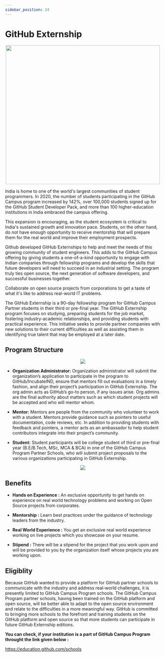 ```yaml
---
sidebar_position: 24
---
```


# GitHub Externship

<p align="center">
  <img height = "450" width= "500" src="https://github.com/mayankkuthar/Reference-Images/blob/main/github-externship.png?raw=true"/>
</p>

India is home to one of the world's largest communities of student programmers. In 2020, the number of students participating in the GitHub Campus program increased by 142%,
over 100,000 students signed up for the GitHub Student Developer Pack, and more than 100 higher-education institutions in India embraced the campus offering.

This expansion is encouraging, as the student ecosystem is critical to India's sustained growth and innovation pace. Students, on the other hand, do not have enough opportunity
to receive mentorship that will prepare them for the real world and improve their employment prospects.

Github developed GitHub Externships to help and meet the needs of this growing community of student engineers. This adds to the GitHub Campus offering by giving students a 
one-of-a-kind opportunity to engage with Indian companies through fellowship programs and develop the skills that future developers will need to succeed in an industrial setting.
The program truly ties open source, the next generation of software developers, and successful businesses together.

Collaborate on open source projects from corporations to get a taste of what it's like to address real-world IT problems.

The GitHub Externship is a 90-day fellowship program for GitHub Campus Partner students in their third or pre-final year. The GitHub Externship program focuses on studying, 
preparing students for the job market, fostering industry-academic relationships, and providing students with practical experience. This initiative seeks to provide partner 
companies with new solutions to their current difficulties as well as assisting them in identifying true talent that may be employed at a later date.

## Program Structure

<p align="center">
  <img src="https://user-images.githubusercontent.com/39026182/136571130-d2e2cf82-0d0e-42b3-b25e-688524112805.PNG"/>
</p>

- **Organization Administrator:** Organization administrator will submit the organization’s application to participate in the program to GitHub/IncubateIND, ensure that mentors 
fill out evaluations in a timely fashion, and align their project’s participation in GitHub Externship. The org admin acts as GitHub’s go-to person, if any issues arise. 
Org admins are the final authority about matters such as which student projects will be accepted and who will mentor whom.

- **Mentor:** Mentors are people from the community who volunteer to work with a student. Mentors provide guidance such as pointers to useful documentation, code reviews, etc. 
In addition to providing students with feedback and pointers, a mentor acts as an ambassador to help student contributors integrate into their project’s community.

- **Student:** Student participants will be college student of third or pre-final year (B.E/B.Tech, MSc, MCA & BCA) in one of the GitHub Campus Program Partner Schools,
who will submit project proposals to the various organizations participating in GitHub Externship.

<p align="center">
  <img src="https://user-images.githubusercontent.com/39026182/136577397-67160602-8b87-4419-b99c-3966ff371b7c.PNG"/>
</p>


## Benefits
- **Hands on Experience :** An exclusive opportunity to get hands on experience on real world technology problems and working on Open Source projects from corporates.

- **Mentorship :** Learn best practices under the guidance of technology leaders from the industry.

- **Real World Experience :** You get an exclusive real world experience working on live projects which you showcase on your resume.

- **Stipend :** There will be a stipend for the project that you work upon and will be provided to you by the organization itself whose projects you are working upon.

## Eligiblity

Because GitHub wanted to provide a platform for GitHub partner schools to communicate with the industry and address real-world challenges, it is presently limited to GitHub Campus Program schools. 
The GitHub Campus Program partner schools, having been trained on the GitHub platform and open source, will be better able to adapt to the open source environment and relate to the difficulties
in a more meaningful way. GitHub is committed to bringing more schools to the forefront and training students on the GitHub platform and open source so that more students can
participate in future GitHub Externship editions.

**You can check, if your institution is a part of GitHub Campus Program throught the link given below :**

https://education.github.com/schools
